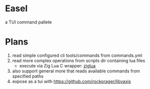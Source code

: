 # Easel

a TUI command pallete

# Plans

1. read simple configured cli tools/commands from commands.yml
2. read more complex operations from scripts dir containing lua files
    - execute via Zig Lua C wrapper: [ziglua](https://github.com/natecraddock/ziglua)
3. also support general more that reads available commands from specified paths
4. expose as a tui with https://github.com/rockorager/libvaxis

